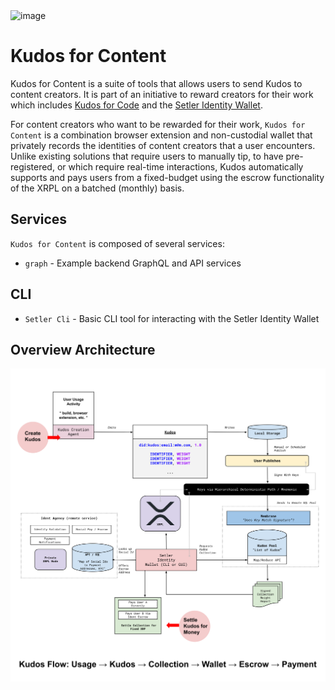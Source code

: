 <img width="955" alt="image" src="https://user-images.githubusercontent.com/170588/227712113-05a38037-d2e0-412f-b2eb-55143efffe3a.png">

# Kudos for Content

Kudos for Content is a suite of tools that allows users to send Kudos to content creators. It is part of an initiative to reward creators for their work which includes [Kudos for Code](https://github.com/LoremLabs/kudos-for-code) and the [Setler Identity Wallet](https://github.com/LoremLabs/setler).

For content creators who want to be rewarded for their work, `Kudos for Content` is a combination browser extension and non-custodial wallet that privately records the identities of content creators that a user encounters. Unlike existing solutions that require users to manually tip, to have pre-registered, or which require real-time interactions, Kudos automatically supports and pays users from a fixed-budget using the escrow functionality of the XRPL on a batched (monthly) basis.

## Services

`Kudos for Content` is composed of several services:

- `graph` - Example backend GraphQL and API services

## CLI

- `Setler Cli` - Basic CLI tool for interacting with the Setler Identity Wallet

## Overview Architecture

![Overview Flow](./docs/kudos-overview-flow.svg)
